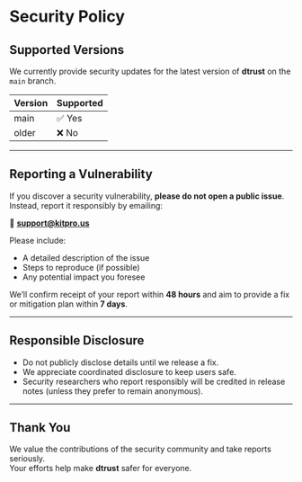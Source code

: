 # Security Policy

## Supported Versions
We currently provide security updates for the latest version of **dtrust** on the `main` branch.

| Version | Supported |
| ------- | ---------- |
| main    | ✅ Yes |
| older   | ❌ No |

---

## Reporting a Vulnerability

If you discover a security vulnerability, **please do not open a public issue**.  
Instead, report it responsibly by emailing:

📧 **support@kitpro.us**

Please include:
- A detailed description of the issue
- Steps to reproduce (if possible)
- Any potential impact you foresee

We’ll confirm receipt of your report within **48 hours** and aim to provide a fix or mitigation plan within **7 days**.

---

## Responsible Disclosure

- Do not publicly disclose details until we release a fix.
- We appreciate coordinated disclosure to keep users safe.
- Security researchers who report responsibly will be credited in release notes (unless they prefer to remain anonymous).

---

## Thank You

We value the contributions of the security community and take reports seriously.  
Your efforts help make **dtrust** safer for everyone.
